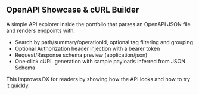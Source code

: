## OpenAPI Showcase & cURL Builder

A simple API explorer inside the portfolio that parses an OpenAPI JSON file and renders endpoints with:

- Search by path/summary/operationId, optional tag filtering and grouping
- Optional Authorization header injection with a bearer token
- Request/Response schema preview (application/json)
- One‑click cURL generation with sample payloads inferred from JSON Schema

This improves DX for readers by showing how the API looks and how to try it quickly.

